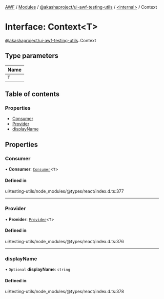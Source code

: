 [AWF](../README.md) / [Modules](../modules.md) / [@akashaproject/ui-awf-testing-utils](../modules/akashaproject_ui_awf_testing_utils.md) / [<internal\>](../modules/akashaproject_ui_awf_testing_utils._internal_.md) / Context

# Interface: Context<T\>

[@akashaproject/ui-awf-testing-utils](../modules/akashaproject_ui_awf_testing_utils.md).[<internal>](../modules/akashaproject_ui_awf_testing_utils._internal_.md).Context

## Type parameters

| Name |
| :------ |
| `T` |

## Table of contents

### Properties

- [Consumer](akashaproject_ui_awf_testing_utils._internal_.Context.md#consumer)
- [Provider](akashaproject_ui_awf_testing_utils._internal_.Context.md#provider)
- [displayName](akashaproject_ui_awf_testing_utils._internal_.Context.md#displayname)

## Properties

### Consumer

• **Consumer**: [`Consumer`](../modules/akashaproject_ui_awf_testing_utils._internal_.md#consumer)<`T`\>

#### Defined in

ui/testing-utils/node_modules/@types/react/index.d.ts:377

___

### Provider

• **Provider**: [`Provider`](../modules/akashaproject_ui_awf_testing_utils._internal_.md#provider)<`T`\>

#### Defined in

ui/testing-utils/node_modules/@types/react/index.d.ts:376

___

### displayName

• `Optional` **displayName**: `string`

#### Defined in

ui/testing-utils/node_modules/@types/react/index.d.ts:378
